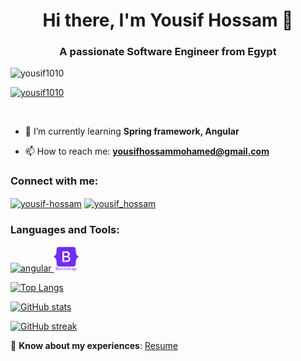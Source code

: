 <h1 align="center">Hi there, I'm Yousif Hossam 👋</h1>
<h3 align="center">A passionate Software Engineer from Egypt</h3>

<p align="left"> <img src="https://komarev.com/ghpvc/?username=yousif1010&label=Profile%20views&color=0e75b6&style=flat" alt="yousif1010" /> </p>

<p align="left"> <a href="https://github.com/ryo-ma/github-profile-trophy"><img src="https://github-profile-trophy.vercel.app/?username=yousif1010" alt="yousif1010" /></a> </p>

<p align="left"> <a href="https://twitter.com/" target="blank"><img src="https://img.shields.io/twitter/follow/?logo=twitter&style=for-the-badge" alt="" /></a> </p>

- 🌱 I’m currently learning **Spring framework, Angular**

- 📫 How to reach me: **yousifhossammohamed@gmail.com**

<h3 align="left">Connect with me:</h3>
<p align="left">
  <a href="https://linkedin.com/in/yousif-hossam" target="_blank"><img align="center" src="https://raw.githubusercontent.com/rahuldkjain/github-profile-readme-generator/master/src/images/icons/Social/linked-in-alt.svg" alt="yousif-hossam" height="30" width="40" /></a>
  <a href="https://www.leetcode.com/yousif_hossam" target="_blank"><img align="center" src="https://raw.githubusercontent.com/rahuldkjain/github-profile-readme-generator/master/src/images/icons/Social/leet-code.svg" alt="yousif_hossam" height="30" width="40" /></a>
</p>

<h3 align="left">Languages and Tools:</h3>
<p align="left">
  <a href="https://angular.io" target="_blank" rel="noreferrer"> <img src="https://angular.io/assets/images/logos/angular/angular.svg" alt="angular" width="40" height="40"/> </a>
  <a href="https://getbootstrap.com" target="_blank" rel="noreferrer"> <img src="https://raw.githubusercontent.com/devicons/devicon/master/icons/bootstrap/bootstrap-plain-wordmark.svg" alt="bootstrap" width="40" height="40"/> </a>
  <!-- Add more icons here -->
</p>

[![Top Langs](https://github-readme-stats.vercel.app/api/top-langs/?username=yousif1010&layout=compact)](https://github.com/yousif1010)

[![GitHub stats](https://github-readme-stats.vercel.app/api?username=yousif1010&show_icons=true&count_private=true&hide=contribs)](https://github.com/yousif1010)

[![GitHub streak](https://github-readme-streak-stats.herokuapp.com/?user=yousif1010)](https://github.com/yousif1010)

📄 **Know about my experiences**: [Resume](https://drive.google.com/file/d/1YKArM7j_En9BQbqPJwtn4368LNTnuUp1/view?usp=drive_link)
